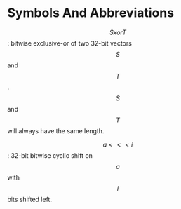 # Symbols And Abbreviations

$$S xor T$$
: bitwise exclusive-or of two 32-bit vectors $$S$$ and $$T$$.
  $$S$$ and $$T$$ will always have the same length.

$$a <<< i$$
: 32-bit bitwise cyclic shift on $$a$$ with $$i$$ bits shifted left.

<!-- Commented out because we don't use it in this document anymore for clarity -->

<!-- $$Z_2^n$$
: a binary sequence set of n-bits -->
